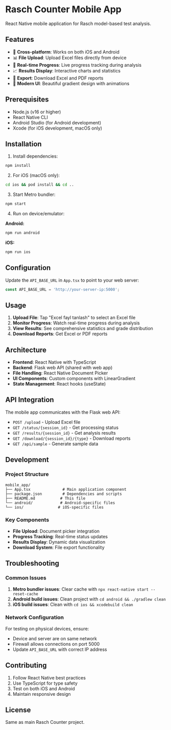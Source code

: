 # Rasch Counter Mobile App

React Native mobile application for Rasch model-based test analysis.

## Features

- 📱 **Cross-platform**: Works on both iOS and Android
- 📊 **File Upload**: Upload Excel files directly from device
- 🔄 **Real-time Progress**: Live progress tracking during analysis
- 📈 **Results Display**: Interactive charts and statistics
- 📄 **Export**: Download Excel and PDF reports
- 🎨 **Modern UI**: Beautiful gradient design with animations

## Prerequisites

- Node.js (v16 or higher)
- React Native CLI
- Android Studio (for Android development)
- Xcode (for iOS development, macOS only)

## Installation

1. Install dependencies:
```bash
npm install
```

2. For iOS (macOS only):
```bash
cd ios && pod install && cd ..
```

3. Start Metro bundler:
```bash
npm start
```

4. Run on device/emulator:

**Android:**
```bash
npm run android
```

**iOS:**
```bash
npm run ios
```

## Configuration

Update the `API_BASE_URL` in `App.tsx` to point to your web server:

```typescript
const API_BASE_URL = 'http://your-server-ip:5000';
```

## Usage

1. **Upload File**: Tap "Excel fayl tanlash" to select an Excel file
2. **Monitor Progress**: Watch real-time progress during analysis
3. **View Results**: See comprehensive statistics and grade distribution
4. **Download Reports**: Get Excel or PDF reports

## Architecture

- **Frontend**: React Native with TypeScript
- **Backend**: Flask web API (shared with web app)
- **File Handling**: React Native Document Picker
- **UI Components**: Custom components with LinearGradient
- **State Management**: React hooks (useState)

## API Integration

The mobile app communicates with the Flask web API:

- `POST /upload` - Upload Excel file
- `GET /status/{session_id}` - Get processing status
- `GET /results/{session_id}` - Get analysis results
- `GET /download/{session_id}/{type}` - Download reports
- `GET /api/sample` - Generate sample data

## Development

### Project Structure
```
mobile_app/
├── App.tsx              # Main application component
├── package.json         # Dependencies and scripts
├── README.md           # This file
└── android/            # Android-specific files
└── ios/               # iOS-specific files
```

### Key Components

- **File Upload**: Document picker integration
- **Progress Tracking**: Real-time status updates
- **Results Display**: Dynamic data visualization
- **Download System**: File export functionality

## Troubleshooting

### Common Issues

1. **Metro bundler issues**: Clear cache with `npx react-native start --reset-cache`
2. **Android build issues**: Clean project with `cd android && ./gradlew clean`
3. **iOS build issues**: Clean with `cd ios && xcodebuild clean`

### Network Configuration

For testing on physical devices, ensure:
- Device and server are on same network
- Firewall allows connections on port 5000
- Update `API_BASE_URL` with correct IP address

## Contributing

1. Follow React Native best practices
2. Use TypeScript for type safety
3. Test on both iOS and Android
4. Maintain responsive design

## License

Same as main Rasch Counter project.
